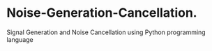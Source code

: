 # Noise-Generation-Cancellation.
Signal Generation and Noise Cancellation using Python programming language
